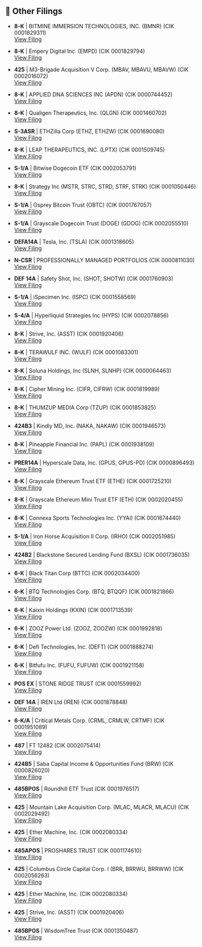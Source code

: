## 📁 Other Filings

- **8-K** | BITMINE IMMERSION TECHNOLOGIES, INC.  (BMNR)  (CIK 0001829311)  
  [View Filing](https://www.sec.gov/Archives/edgar/data/1829311/000149315225017019/0001493152-25-017019-index.htm)

- **8-K** | Empery Digital Inc.  (EMPD)  (CIK 0001829794)  
  [View Filing](https://www.sec.gov/Archives/edgar/data/1829794/000168316825007415/0001683168-25-007415-index.htm)

- **425** | M3-Brigade Acquisition V Corp.  (MBAV, MBAVU, MBAVW)  (CIK 0002016072)  
  [View Filing](https://www.sec.gov/Archives/edgar/data/2016072/000121390025096236/0001213900-25-096236-index.htm)

- **8-K** | APPLIED DNA SCIENCES INC  (APDN)  (CIK 0000744452)  
  [View Filing](https://www.sec.gov/Archives/edgar/data/744452/000110465925097097/0001104659-25-097097-index.htm)

- **8-K** | Qualigen Therapeutics, Inc.  (QLGN)  (CIK 0001460702)  
  [View Filing](https://www.sec.gov/Archives/edgar/data/1460702/000149315225017162/0001493152-25-017162-index.htm)

- **S-3ASR** | ETHZilla Corp  (ETHZ, ETHZW)  (CIK 0001690080)  
  [View Filing](https://www.sec.gov/Archives/edgar/data/1690080/000121390025096539/0001213900-25-096539-index.htm)

- **8-K** | LEAP THERAPEUTICS, INC.  (LPTX)  (CIK 0001509745)  
  [View Filing](https://www.sec.gov/Archives/edgar/data/1509745/000110465925096966/0001104659-25-096966-index.htm)

- **S-1/A** | Bitwise Dogecoin ETF  (CIK 0002053791)  
  [View Filing](https://www.sec.gov/Archives/edgar/data/2053791/000121390025096483/0001213900-25-096483-index.htm)

- **8-K** | Strategy Inc  (MSTR, STRC, STRD, STRF, STRK)  (CIK 0001050446)  
  [View Filing](https://www.sec.gov/Archives/edgar/data/1050446/000119312525230977/0001193125-25-230977-index.htm)

- **S-1/A** | Osprey Bitcoin Trust  (OBTC)  (CIK 0001767057)  
  [View Filing](https://www.sec.gov/Archives/edgar/data/1767057/000149315225017148/0001493152-25-017148-index.htm)

- **S-1/A** | Grayscale Dogecoin Trust (DOGE)  (GDOG)  (CIK 0002055510)  
  [View Filing](https://www.sec.gov/Archives/edgar/data/2055510/000119312525232098/0001193125-25-232098-index.htm)

- **DEFA14A** | Tesla, Inc.  (TSLA)  (CIK 0001318605)  
  [View Filing](https://www.sec.gov/Archives/edgar/data/1318605/000110465925097170/0001104659-25-097170-index.htm)

- **N-CSR** | PROFESSIONALLY MANAGED PORTFOLIOS  (CIK 0000811030)  
  [View Filing](https://www.sec.gov/Archives/edgar/data/811030/000113322825010512/0001133228-25-010512-index.htm)

- **DEF 14A** | Safety Shot, Inc.  (SHOT, SHOTW)  (CIK 0001760903)  
  [View Filing](https://www.sec.gov/Archives/edgar/data/1760903/000149315225017071/0001493152-25-017071-index.htm)

- **S-1/A** | iSpecimen Inc.  (ISPC)  (CIK 0001558569)  
  [View Filing](https://www.sec.gov/Archives/edgar/data/1558569/000121390025096648/0001213900-25-096648-index.htm)

- **S-4/A** | Hyperliquid Strategies Inc  (HYPS)  (CIK 0002078856)  
  [View Filing](https://www.sec.gov/Archives/edgar/data/2078856/000149315225017093/0001493152-25-017093-index.htm)

- **8-K** | Strive, Inc.  (ASST)  (CIK 0001920406)  
  [View Filing](https://www.sec.gov/Archives/edgar/data/1920406/000121390025096276/0001213900-25-096276-index.htm)

- **8-K** | TERAWULF INC.  (WULF)  (CIK 0001083301)  
  [View Filing](https://www.sec.gov/Archives/edgar/data/1083301/000108330125000087/0001083301-25-000087-index.htm)

- **8-K** | Soluna Holdings, Inc  (SLNH, SLNHP)  (CIK 0000064463)  
  [View Filing](https://www.sec.gov/Archives/edgar/data/64463/000149315225017009/0001493152-25-017009-index.htm)

- **8-K** | Cipher Mining Inc.  (CIFR, CIFRW)  (CIK 0001819989)  
  [View Filing](https://www.sec.gov/Archives/edgar/data/1819989/000181998925000095/0001819989-25-000095-index.htm)

- **8-K** | THUMZUP MEDIA Corp  (TZUP)  (CIK 0001853825)  
  [View Filing](https://www.sec.gov/Archives/edgar/data/1853825/000149315225017121/0001493152-25-017121-index.htm)

- **424B3** | Kindly MD, Inc.  (NAKA, NAKAW)  (CIK 0001946573)  
  [View Filing](https://www.sec.gov/Archives/edgar/data/1946573/000121390025096239/0001213900-25-096239-index.htm)

- **8-K** | Pineapple Financial Inc.  (PAPL)  (CIK 0001938109)  
  [View Filing](https://www.sec.gov/Archives/edgar/data/1938109/000149315225017119/0001493152-25-017119-index.htm)

- **PRER14A** | Hyperscale Data, Inc.  (GPUS, GPUS-PD)  (CIK 0000896493)  
  [View Filing](https://www.sec.gov/Archives/edgar/data/896493/000121465925014673/0001214659-25-014673-index.htm)

- **8-K** | Grayscale Ethereum Trust ETF  (ETHE)  (CIK 0001725210)  
  [View Filing](https://www.sec.gov/Archives/edgar/data/1725210/000119312525231015/0001193125-25-231015-index.htm)

- **8-K** | Grayscale Ethereum Mini Trust ETF  (ETH)  (CIK 0002020455)  
  [View Filing](https://www.sec.gov/Archives/edgar/data/2020455/000119312525231013/0001193125-25-231013-index.htm)

- **8-K** | Connexa Sports Technologies Inc.  (YYAI)  (CIK 0001674440)  
  [View Filing](https://www.sec.gov/Archives/edgar/data/1674440/000149315225017016/0001493152-25-017016-index.htm)

- **S-1/A** | Iron Horse Acquisition II Corp.  (IRHO)  (CIK 0002051985)  
  [View Filing](https://www.sec.gov/Archives/edgar/data/2051985/000121390025096551/0001213900-25-096551-index.htm)

- **424B2** | Blackstone Secured Lending Fund  (BXSL)  (CIK 0001736035)  
  [View Filing](https://www.sec.gov/Archives/edgar/data/1736035/000121390025096307/0001213900-25-096307-index.htm)

- **6-K** | Black Titan Corp  (BTTC)  (CIK 0002034400)  
  [View Filing](https://www.sec.gov/Archives/edgar/data/2034400/000149315225017136/0001493152-25-017136-index.htm)

- **6-K** | BTQ Technologies Corp.  (BTQ, BTQQF)  (CIK 0001821866)  
  [View Filing](https://www.sec.gov/Archives/edgar/data/1821866/000127956925001091/0001279569-25-001091-index.htm)

- **6-K** | Kaixin Holdings  (KXIN)  (CIK 0001713539)  
  [View Filing](https://www.sec.gov/Archives/edgar/data/1713539/000110465925096934/0001104659-25-096934-index.htm)

- **6-K** | ZOOZ Power Ltd.  (ZOOZ, ZOOZW)  (CIK 0001992818)  
  [View Filing](https://www.sec.gov/Archives/edgar/data/1992818/000149315225017027/0001493152-25-017027-index.htm)

- **6-K** | Defi Technologies, Inc.  (DEFT)  (CIK 0001888274)  
  [View Filing](https://www.sec.gov/Archives/edgar/data/1888274/000127956925001090/0001279569-25-001090-index.htm)

- **6-K** | Bitfufu Inc.  (FUFU, FUFUW)  (CIK 0001921158)  
  [View Filing](https://www.sec.gov/Archives/edgar/data/1921158/000121390025096297/0001213900-25-096297-index.htm)

- **POS EX** | STONE RIDGE TRUST  (CIK 0001559992)  
  [View Filing](https://www.sec.gov/Archives/edgar/data/1559992/000119312525232066/0001193125-25-232066-index.htm)

- **DEF 14A** | IREN Ltd  (IREN)  (CIK 0001878848)  
  [View Filing](https://www.sec.gov/Archives/edgar/data/1878848/000114036125037383/0001140361-25-037383-index.htm)

- **6-K/A** | Critical Metals Corp.  (CRML, CRMLW, CRTMF)  (CIK 0001951089)  
  [View Filing](https://www.sec.gov/Archives/edgar/data/1951089/000121390025096252/0001213900-25-096252-index.htm)

- **487** | FT 12482  (CIK 0002075414)  
  [View Filing](https://www.sec.gov/Archives/edgar/data/2075414/000144554625006571/0001445546-25-006571-index.htm)

- **424B5** | Saba Capital Income & Opportunities Fund  (BRW)  (CIK 0000826020)  
  [View Filing](https://www.sec.gov/Archives/edgar/data/826020/000199937125014759/0001999371-25-014759-index.htm)

- **485BPOS** | Roundhill ETF Trust  (CIK 0001976517)  
  [View Filing](https://www.sec.gov/Archives/edgar/data/1976517/000139834425018916/0001398344-25-018916-index.htm)

- **425** | Mountain Lake Acquisition Corp.  (MLAC, MLACR, MLACU)  (CIK 0002029492)  
  [View Filing](https://www.sec.gov/Archives/edgar/data/2029492/000121390025096772/0001213900-25-096772-index.htm)

- **425** | Ether Machine, Inc.  (CIK 0002080334)  
  [View Filing](https://www.sec.gov/Archives/edgar/data/2080334/000121390025096544/0001213900-25-096544-index.htm)

- **485APOS** | PROSHARES TRUST  (CIK 0001174610)  
  [View Filing](https://www.sec.gov/Archives/edgar/data/1174610/000119312525232075/0001193125-25-232075-index.htm)

- **425** | Columbus Circle Capital Corp. I  (BRR, BRRWU, BRRWW)  (CIK 0002056263)  
  [View Filing](https://www.sec.gov/Archives/edgar/data/2056263/000121390025096308/0001213900-25-096308-index.htm)

- **425** | Ether Machine, Inc.  (CIK 0002080334)  
  [View Filing](https://www.sec.gov/Archives/edgar/data/2080334/000121390025096570/0001213900-25-096570-index.htm)

- **425** | Strive, Inc.  (ASST)  (CIK 0001920406)  
  [View Filing](https://www.sec.gov/Archives/edgar/data/1920406/000121390025096279/0001213900-25-096279-index.htm)

- **485BPOS** | WisdomTree Trust  (CIK 0001350487)  
  [View Filing](https://www.sec.gov/Archives/edgar/data/1350487/000121465925014681/0001214659-25-014681-index.htm)

